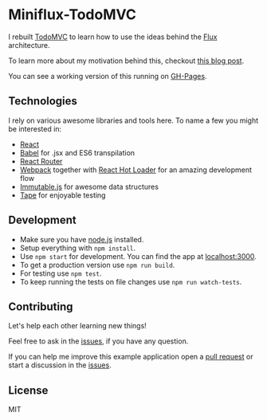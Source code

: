 # Miniflux-TodoMVC

I rebuilt [TodoMVC][todomvc] to learn how to use the ideas behind the [Flux][flux] architecture.

To learn more about my motivation behind this, checkout [this blog post][post].

You can see a working version of this running on [GH-Pages][pages].


## Technologies

I rely on various awesome libraries and tools here.
To name a few you might be interested in:
- [React][react]
- [Babel][babel] for .jsx and ES6 transpilation
- [React Router][reactrouter]
- [Webpack][webpack] together with [React Hot Loader][hotload] for an amazing development flow
- [Immutable.js][immutable] for awesome data structures
- [Tape][tape] for enjoyable testing


## Development

- Make sure you have [node.js][node] installed.
- Setup everything with `npm install`.
- Use `npm start` for development. You can find the app at [localhost:3000][localhost].
- To get a production version use `npm run build`.
- For testing use `npm test`.
- To keep running the tests on file changes use `npm run watch-tests`.


## Contributing

Let's help each other learning new things!

Feel free to ask in the [issues][issues], if you have any question.

If you can help me improve this example application open a [pull request][pr]
or start a discussion in the [issues][issues].


[todomvc]: http://todomvc.com/
[flux]: https://facebook.github.io/flux/
[post]: http://jorin.me/miniflux/
[pages]: https://jorin-vogel.github.io/miniflux-todomvc
[react]: http://facebook.github.io/react/
[babel]: https://babeljs.io/
[reactrouter]: http://rackt.github.io/react-router/tags/v1.0.0-beta3.html
[hotload]: https://github.com/gaearon/react-hot-loader
[webpack]: http://webpack.github.io/
[immutable]: http://facebook.github.io/immutable-js/
[tape]: https://github.com/substack/tape
[node]: http://nodejs.org/
[localhost]: http://localhost:3000/
[issues]: https://github.com/jorin-vogel/miniflux-todomvc/issues
[pr]: https://github.com/jorin-vogel/miniflux-todomvc/pulls


## License

MIT
